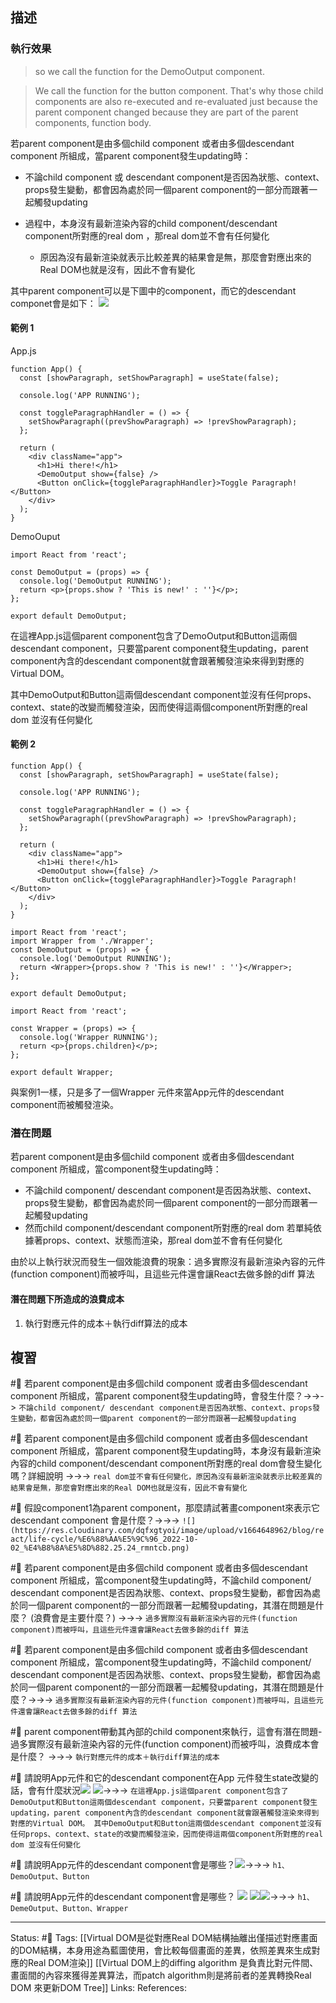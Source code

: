 ## 描述




### 執行效果

> so we call the function for the DemoOutput component.

> We call the function for the button component. That's why those child components are also re-executed and re-evaluated just because the parent component changed because they are part of the parent components, function body.



若parent component是由多個child component 或者由多個descendant component 所組成，當parent component發生updating時：
- 不論child component 或 descendant component是否因為狀態、context、props發生變動，都會因為處於同一個parent component的一部分而跟著一起觸發updating

- 過程中，本身沒有最新渲染內容的child component/descendant component所對應的real dom ，那real dom並不會有任何變化
	- 原因為沒有最新渲染就表示比較差異的結果會是無，那麼會對應出來的Real DOM也就是沒有，因此不會有變化


其中parent component可以是下圖中的component，而它的descendant componet會是如下：
![](https://res.cloudinary.com/dqfxgtyoi/image/upload/v1664648962/blog/react/life-cycle/%E6%88%AA%E5%9C%96_2022-10-02_%E4%B8%8A%E5%8D%882.25.24_rmntcb.png)

#### 範例 1
App.js
```
function App() {
  const [showParagraph, setShowParagraph] = useState(false);

  console.log('APP RUNNING');

  const toggleParagraphHandler = () => {
    setShowParagraph((prevShowParagraph) => !prevShowParagraph);
  };

  return (
    <div className="app">
      <h1>Hi there!</h1>
      <DemoOutput show={false} />
      <Button onClick={toggleParagraphHandler}>Toggle Paragraph!</Button>
    </div>
  );
}
```

DemoOuput
```
import React from 'react';

const DemoOutput = (props) => {
  console.log('DemoOutput RUNNING');
  return <p>{props.show ? 'This is new!' : ''}</p>;
};

export default DemoOutput;
```

在這裡App.js這個parent component包含了DemoOutput和Button這兩個descendant component，只要當parent component發生updating，parent component內含的descendant component就會跟著觸發渲染來得到對應的Virtual DOM。

其中DemoOutput和Button這兩個descendant component並沒有任何props、context、state的改變而觸發渲染，因而使得這兩個component所對應的real dom 並沒有任何變化

#### 範例 2

```
function App() {
  const [showParagraph, setShowParagraph] = useState(false);

  console.log('APP RUNNING');

  const toggleParagraphHandler = () => {
    setShowParagraph((prevShowParagraph) => !prevShowParagraph);
  };

  return (
    <div className="app">
      <h1>Hi there!</h1>
      <DemoOutput show={false} />
      <Button onClick={toggleParagraphHandler}>Toggle Paragraph!</Button>
    </div>
  );
}
```


```
import React from 'react';
import Wrapper from './Wrapper';
const DemoOutput = (props) => {
  console.log('DemoOutput RUNNING');
  return <Wrapper>{props.show ? 'This is new!' : ''}</Wrapper>;
};

export default DemoOutput;
```

```
import React from 'react';

const Wrapper = (props) => {
  console.log('Wrapper RUNNING');
  return <p>{props.children}</p>;
};

export default Wrapper;
```


與案例1一樣，只是多了一個Wrapper 元件來當App元件的descendant component而被觸發渲染。

### 潛在問題
  
若parent component是由多個child component 或者由多個descendant component 所組成，當component發生updating時：

- 不論child component/ descendant component是否因為狀態、context、props發生變動，都會因為處於同一個parent component的一部分而跟著一起觸發updating
- 然而child component/descendant component所對應的real dom 若單純依據著props、context、狀態而渲染，那real dom並不會有任何變化


由於以上執行狀況而發生一個效能浪費的現象：過多實際沒有最新渲染內容的元件(function component)而被呼叫，且這些元件還會讓React去做多餘的diff 算法


#### 潛在問題下所造成的浪費成本

1. 執行對應元件的成本＋執行diff算法的成本 


## 複習
#🧠 若parent component是由多個child component 或者由多個descendant component 所組成，當parent component發生updating時，會發生什麼？->->-> `不論child component/ descendant component是否因為狀態、context、props發生變動，都會因為處於同一個parent component的一部分而跟著一起觸發updating`
<!--SR:!2023-08-07,194,250-->

#🧠 若parent component是由多個child component 或者由多個descendant component 所組成，當parent component發生updating時，本身沒有最新渲染內容的child component/descendant component所對應的real dom會發生變化嗎？詳細說明 ->->-> `real dom並不會有任何變化，原因為沒有最新渲染就表示比較差異的結果會是無，那麼會對應出來的Real DOM也就是沒有，因此不會有變化`
<!--SR:!2023-08-12,183,230-->

#🧠 假設component1為parent component，那麼請試著畫component來表示它descendant component 會是什麼？->->-> `![](https://res.cloudinary.com/dqfxgtyoi/image/upload/v1664648962/blog/react/life-cycle/%E6%88%AA%E5%9C%96_2022-10-02_%E4%B8%8A%E5%8D%882.25.24_rmntcb.png)`
<!--SR:!2025-01-09,511,250-->

#🧠 若parent component是由多個child component 或者由多個descendant component 所組成，當component發生updating時，不論child component/ descendant component是否因為狀態、context、props發生變動，都會因為處於同一個parent component的一部分而跟著一起觸發updating，其潛在問題是什麼？ (浪費會是主要什麼？) ->->-> `過多實際沒有最新渲染內容的元件(function component)而被呼叫，且這些元件還會讓React去做多餘的diff 算法`
<!--SR:!2023-08-28,200,248-->

#🧠 若parent component是由多個child component 或者由多個descendant component 所組成，當component發生updating時，不論child component/ descendant component是否因為狀態、context、props發生變動，都會因為處於同一個parent component的一部分而跟著一起觸發updating，其潛在問題是什麼？->->-> `過多實際沒有最新渲染內容的元件(function component)而被呼叫，且這些元件還會讓React去做多餘的diff 算法`
<!--SR:!2023-09-20,211,248-->

#🧠 parent component帶動其內部的child component來執行，這會有潛在問題-過多實際沒有最新渲染內容的元件(function component)而被呼叫，浪費成本會是什麼？ ->->-> `執行對應元件的成本＋執行diff算法的成本 `
<!--SR:!2023-10-29,236,248-->


#🧠 請說明App元件和它的descendant component在App 元件發生state改變的話，會有什麼狀況![](https://res.cloudinary.com/dqfxgtyoi/image/upload/v1664651202/blog/react/life-cycle/together-update/question1-app-and-descendanent-component_ixumqg.png) ![](https://res.cloudinary.com/dqfxgtyoi/image/upload/v1664651202/blog/react/life-cycle/together-update/question1-descendanent-component_cnecsm.png)->->-> `在這裡App.js這個parent component包含了DemoOutput和Button這兩個descendant component，只要當parent component發生updating，parent component內含的descendant component就會跟著觸發渲染來得到對應的Virtual DOM。 其中DemoOutput和Button這兩個descendant component並沒有任何props、context、state的改變而觸發渲染，因而使得這兩個component所對應的real dom 並沒有任何變化`
<!--SR:!2023-05-25,87,230-->

#🧠 請說明App元件的descendant component會是哪些？![](https://res.cloudinary.com/dqfxgtyoi/image/upload/v1664651202/blog/react/life-cycle/together-update/question1-app-and-descendanent-component_ixumqg.png)->->-> `h1、DemoOutput、Button`
<!--SR:!2023-08-07,194,250-->

#🧠 請說明App元件的descendant component會是哪些？ ![](https://res.cloudinary.com/dqfxgtyoi/image/upload/v1664651422/blog/react/life-cycle/together-update/question2-app-and-descendanent-component_r3xa7h.png) ![](https://res.cloudinary.com/dqfxgtyoi/image/upload/v1664651422/blog/react/life-cycle/together-update/question2-descendanent-component_rggds9.png)![](https://res.cloudinary.com/dqfxgtyoi/image/upload/v1664651422/blog/react/life-cycle/together-update/question2-wrapper-component_solup9.png)->->-> `h1、DemeOutput、Button、Wrapper`
<!--SR:!2023-08-07,194,250-->





---
Status: #🌱 
Tags:
[[Virtual DOM是從對應Real DOM結構抽離出僅描述對應畫面的DOM結構，本身用途為藍圖使用，會比較每個畫面的差異，依照差異來生成對應的Real DOM渲染]]
[[Virtual DOM上的diffing algorithm 是負責比對元件間、畫面間的內容來獲得差異算法，而patch algorithm則是將前者的差異轉換Real DOM 來更新DOM Tree]]
Links:
References: